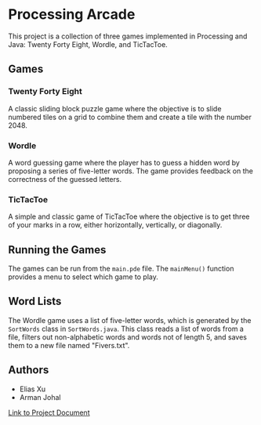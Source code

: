 # Processing Arcade

This project is a collection of three games implemented in Processing and Java: Twenty Forty Eight, Wordle, and TicTacToe.

## Games

### Twenty Forty Eight
A classic sliding block puzzle game where the objective is to slide numbered tiles on a grid to combine them and create a tile with the number 2048.

### Wordle
A word guessing game where the player has to guess a hidden word by proposing a series of five-letter words. The game provides feedback on the correctness of the guessed letters.

### TicTacToe
A simple and classic game of TicTacToe where the objective is to get three of your marks in a row, either horizontally, vertically, or diagonally.

## Running the Games
The games can be run from the `main.pde` file. The `mainMenu()` function provides a menu to select which game to play.

## Word Lists
The Wordle game uses a list of five-letter words, which is generated by the `SortWords` class in `SortWords.java`. This class reads a list of words from a file, filters out non-alphabetic words and words not of length 5, and saves them to a new file named "Fivers.txt".

## Authors
- Elias Xu
- Arman Johal


[Link to Project Document](https://docs.google.com/document/d/1Cn1WM66RuuzWbtPfzpe2lwq3Ke3GXXCkNSBJN6f1NNs/edit)
